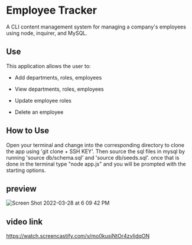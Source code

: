 # Employee Tracker

A CLI content management system for managing a company's employees using node, inquirer, and MySQL.

## Use

This application allows the user to:

  * Add departments, roles, employees

  * View departments, roles, employees

  * Update employee roles

  * Delete an employee

## How to Use

Open your terminal and change into the corresponding directory to clone the app using 'git clone + SSH KEY'.
Then source the sql files in mysql by running 'source db/schema.sql' and 'source db/seeds.sql'.
once that is done in the terminal type "node app.js" and you will be prompted with the starting options.


## preview
![Screen Shot 2022-03-28 at 6 09 42 PM](https://user-images.githubusercontent.com/94732823/160495499-48aed5bd-ce5d-435c-8d60-36f1c164ae73.png)

## video link
https://watch.screencastify.com/v/mo0kusiNtOr4zvIjdqON
